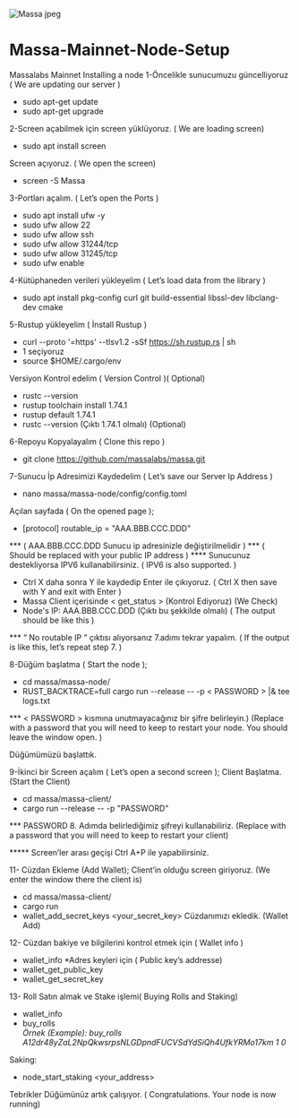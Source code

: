 
![Massa jpeg](https://github.com/Edsny1/Massa-Mainnet-Node-Setup/assets/98622870/a06b01e1-c657-4cea-981d-b62a186b480c)



# Massa-Mainnet-Node-Setup
Massalabs Mainnet Installing a node
1-Öncelikle sunucumuzu güncelliyoruz ( We are updating our server )
-	sudo apt-get update
-	sudo apt-get upgrade

2-Screen açabilmek için screen yüklüyoruz. ( We are loading screen)
-	sudo apt install screen

Screen açıyoruz. ( We open the screen)
-	screen -S Massa

3-Portları açalım. ( Let’s open the Ports )
-	sudo apt install ufw -y
-	sudo ufw allow 22
-	sudo ufw allow ssh
-	sudo ufw allow 31244/tcp
-	sudo ufw allow 31245/tcp
-	sudo ufw enable

4-Kütüphaneden verileri yükleyelim ( Let’s load data from the library )
-	sudo apt install pkg-config curl git build-essential libssl-dev libclang-dev cmake

5-Rustup yükleyelim ( İnstall Rustup )
-	curl --proto '=https' --tlsv1.2 -sSf https://sh.rustup.rs | sh
-	1 seçiyoruz
-	source $HOME/.cargo/env
  
Versiyon Kontrol edelim ( Version Control )( Optional)
-	rustc --version
-	rustup toolchain install 1.74.1
-	rustup default 1.74.1
-	rustc --version
  (Çıktı 1.74.1 olmalı) (Optional)

6-Repoyu Kopyalayalım ( Clone this repo )
-	git clone https://github.com/massalabs/massa.git

7-Sunucu İp Adresimizi Kaydedelim ( Let’s save our Server Ip Address )
-	nano massa/massa-node/config/config.toml

Açılan sayfada ( On the opened page );
-	[protocol]
routable_ip = "AAA.BBB.CCC.DDD" 

*** ( AAA.BBB.CCC.DDD Sunucu ip adresinizle değiştirilmelidir )
*** ( Should be replaced with your public IP address )
**** Sunucunuz destekliyorsa IPV6 kullanabilirsiniz. ( IPV6 is also supported. )

-	Ctrl X daha sonra Y ile kaydedip Enter ile çıkıyoruz. ( Ctrl X then save with Y and exit with Enter )
-	Massa Client içerisinde < get_status > (Kontrol Ediyoruz) (We Check)
-	Node's IP: AAA.BBB.CCC.DDD  (Çıktı bu şekkilde olmalı) ( The output should be like this )

*** “ No routable IP ” çıktısı alıyorsanız 7.adımı tekrar yapalım. ( If the output is like this, let’s repeat step 7. )

8-Düğüm başlatma ( Start the node );
-	cd massa/massa-node/
-	RUST_BACKTRACE=full cargo run --release -- -p < PASSWORD > |& tee logs.txt

*** < PASSWORD >  kısmına unutmayacağınız bir şifre belirleyin.) (Replace <PASSWORD> with a password that you will need to keep to restart your node. You should leave the window open. )

Düğümümüzü başlattık.

9-İkinci bir Screen açalım ( Let’s open a second screen );
Client Başlatma. (Start the Client)
-	cd massa/massa-client/
-	cargo run --release -- -p "PASSWORD"

*** PASSWORD 8. Adımda belirlediğimiz şifreyi kullanabiliriz. (Replace <PASSWORD> with a password that you will need to keep to restart your client)



***** Screen’ler arası geçişi Ctrl A+P ile yapabilirsiniz.

11- Cüzdan Ekleme (Add Wallet);
Client’in olduğu screen giriyoruz. (We enter the window there the client is)
-	cd massa/massa-client/
-	cargo run
-	wallet_add_secret_keys <your_secret_key>
Cüzdanımızı ekledik. (Wallet Add)


12- Cüzdan bakiye ve bilgilerini kontrol etmek için ( Wallet info )
-	wallet_info
*Adres keyleri için ( Public key’s addresse)
-	wallet_get_public_key <Address1> <Address2>
-	wallet_get_secret_key <Address1> <Address2>

13- Roll Satın almak ve Stake işlemi( Buying Rolls and Staking)
-	wallet_info
-	buy_rolls <address> <roll count> <fee>
Örnek (Example): 
buy_rolls A12dr48yZaL2NpQkwsrpsNLGDpndFUCVSdYdSiQh4UfkYRMo17km 1 0

Saking:
-	node_start_staking <your_address>

Tebrikler Düğümünüz artık çalışıyor. ( Congratulations. Your node is now running)



